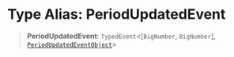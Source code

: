 # Type Alias: PeriodUpdatedEvent

> **PeriodUpdatedEvent**: `TypedEvent`\<\[`BigNumber`, `BigNumber`\], [`PeriodUpdatedEventObject`](../interfaces/PeriodUpdatedEventObject.md)\>
